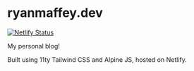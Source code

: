 # ryanmaffey.dev

[![Netlify Status](https://api.netlify.com/api/v1/badges/df03bc18-d096-45e8-abcf-f02224d1bbc0/deploy-status)](https://app.netlify.com/sites/suspicious-hodgkin-b4560d/deploys)

My personal blog!

Built using 11ty Tailwind CSS and Alpine JS, hosted on Netlify.
